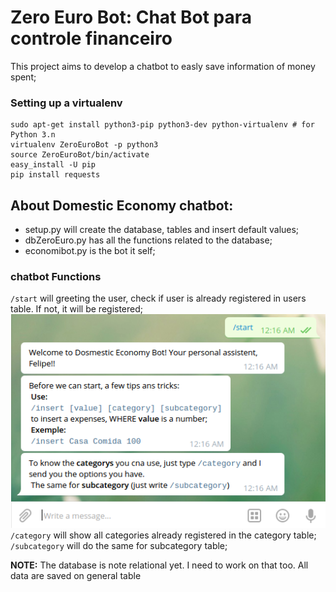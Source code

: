 # Zero Euro Bot: Chat Bot para controle financeiro
This project aims to develop a chatbot to easly save information of money spent;

### Setting up a virtualenv
```
sudo apt-get install python3-pip python3-dev python-virtualenv # for Python 3.n
virtualenv ZeroEuroBot -p python3 
source ZeroEuroBot/bin/activate
easy_install -U pip
pip install requests
```

## About Domestic Economy chatbot:  

* setup.py will create the database, tables and insert default values;  
* dbZeroEuro.py has all the functions related to the database;  
* economibot.py is the bot it self;  

### chatbot Functions
`/start` will greeting the user, check if user is already registered in users table. If not, it will be registered;  
![start](img/start.png)  
`/category` will show all categories already registered in the category table;  
`/subcategory` will do the same for subcategory table;  

**NOTE:** The database is note relational yet. I need to work on that too. All data are saved on general table
